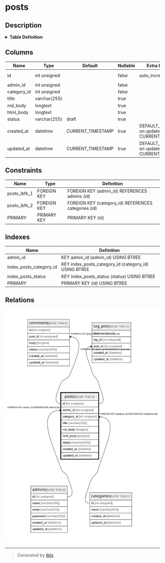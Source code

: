 # posts

## Description

<details>
<summary><strong>Table Definition</strong></summary>

```sql
CREATE TABLE `posts` (
  `id` int unsigned NOT NULL AUTO_INCREMENT,
  `admin_id` int unsigned NOT NULL,
  `category_id` int unsigned NOT NULL,
  `title` varchar(255) DEFAULT NULL,
  `md_body` longtext,
  `html_body` longtext,
  `status` varchar(255) DEFAULT 'draft',
  `created_at` datetime DEFAULT CURRENT_TIMESTAMP ON UPDATE CURRENT_TIMESTAMP,
  `updated_at` datetime DEFAULT CURRENT_TIMESTAMP ON UPDATE CURRENT_TIMESTAMP,
  PRIMARY KEY (`id`),
  KEY `admin_id` (`admin_id`),
  KEY `index_posts_status` (`status`),
  KEY `index_posts_category_id` (`category_id`),
  CONSTRAINT `posts_ibfk_1` FOREIGN KEY (`admin_id`) REFERENCES `admins` (`id`),
  CONSTRAINT `posts_ibfk_2` FOREIGN KEY (`category_id`) REFERENCES `categories` (`id`)
) ENGINE=InnoDB AUTO_INCREMENT=[Redacted by tbls] DEFAULT CHARSET=utf8mb3
```

</details>

## Columns

| Name        | Type         | Default           | Nullable | Extra Definition                              | Children                                        | Parents                     | Comment |
| ----------- | ------------ | ----------------- | -------- | --------------------------------------------- | ----------------------------------------------- | --------------------------- | ------- |
| id          | int unsigned |                   | false    | auto_increment                                | [comments](comments.md) [tag_post](tag_post.md) |                             |         |
| admin_id    | int unsigned |                   | false    |                                               |                                                 | [admins](admins.md)         |         |
| category_id | int unsigned |                   | false    |                                               |                                                 | [categories](categories.md) |         |
| title       | varchar(255) |                   | true     |                                               |                                                 |                             |         |
| md_body     | longtext     |                   | true     |                                               |                                                 |                             |         |
| html_body   | longtext     |                   | true     |                                               |                                                 |                             |         |
| status      | varchar(255) | draft             | true     |                                               |                                                 |                             |         |
| created_at  | datetime     | CURRENT_TIMESTAMP | true     | DEFAULT_GENERATED on update CURRENT_TIMESTAMP |                                                 |                             |         |
| updated_at  | datetime     | CURRENT_TIMESTAMP | true     | DEFAULT_GENERATED on update CURRENT_TIMESTAMP |                                                 |                             |         |

## Constraints

| Name         | Type        | Definition                                           |
| ------------ | ----------- | ---------------------------------------------------- |
| posts_ibfk_1 | FOREIGN KEY | FOREIGN KEY (admin_id) REFERENCES admins (id)        |
| posts_ibfk_2 | FOREIGN KEY | FOREIGN KEY (category_id) REFERENCES categories (id) |
| PRIMARY      | PRIMARY KEY | PRIMARY KEY (id)                                     |

## Indexes

| Name                    | Definition                                            |
| ----------------------- | ----------------------------------------------------- |
| admin_id                | KEY admin_id (admin_id) USING BTREE                   |
| index_posts_category_id | KEY index_posts_category_id (category_id) USING BTREE |
| index_posts_status      | KEY index_posts_status (status) USING BTREE           |
| PRIMARY                 | PRIMARY KEY (id) USING BTREE                          |

## Relations

![er](posts.svg)

---

> Generated by [tbls](https://github.com/k1LoW/tbls)
